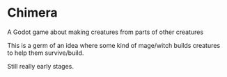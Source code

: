 # Chimera
A Godot game about making creatures from parts of other creatures

This is a germ of an idea where some kind of mage/witch builds creatures to help them survive/build.

Still really early stages.
